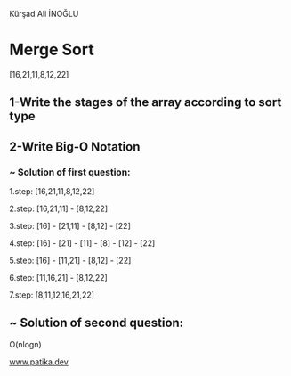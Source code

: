 Kürşad Ali İNOĞLU


# Merge Sort 

[16,21,11,8,12,22] 

## 1-Write the stages of the array according to sort type

## 2-Write Big-O Notation

### ~ Solution of first question:

1.step: [16,21,11,8,12,22] 

2.step: [16,21,11] - [8,12,22]

3.step: [16] - [21,11] - [8,12] - [22]

4.step: [16] - [21] - [11] - [8] - [12] - [22]

5.step: [16] - [11,21] - [8,12] - [22]

6.step: [11,16,21] - [8,12,22]

7.step: [8,11,12,16,21,22] 

## ~ Solution of second question:

O(nlogn)

www.patika.dev
